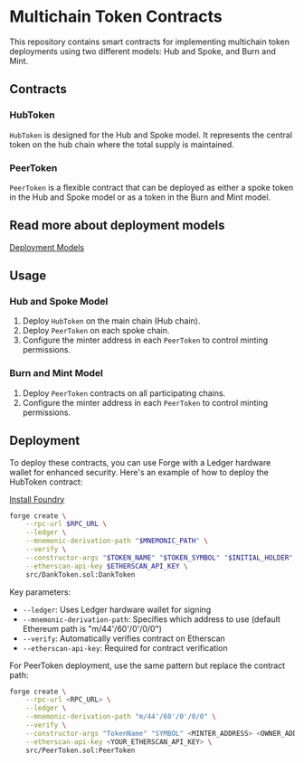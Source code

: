 # Multichain Token Contracts

This repository contains smart contracts for implementing multichain token deployments using two different models: Hub and Spoke, and Burn and Mint.

## Contracts

### HubToken

`HubToken` is designed for the Hub and Spoke model. It represents the central token on the hub chain where the total supply is maintained.

### PeerToken

`PeerToken` is a flexible contract that can be deployed as either a spoke token in the Hub and Spoke model or as a token in the Burn and Mint model.

## Read more about deployment models

[Deployment Models](https://docs.wormhole.com/wormhole/native-token-transfers/overview/deployment-models) 

## Usage

### Hub and Spoke Model

1. Deploy `HubToken` on the main chain (Hub chain).
2. Deploy `PeerToken` on each spoke chain.
3. Configure the minter address in each `PeerToken` to control minting permissions.

### Burn and Mint Model

1. Deploy `PeerToken` contracts on all participating chains.
2. Configure the minter address in each `PeerToken` to control minting permissions.

## Deployment

To deploy these contracts, you can use Forge with a Ledger hardware wallet for enhanced security. Here's an example of how to deploy the HubToken contract:

[Install Foundry](https://book.getfoundry.sh/getting-started/installation)

```bash
forge create \
    --rpc-url $RPC_URL \
    --ledger \
    --mnemonic-derivation-path "$MNEMONIC_PATH" \
    --verify \
    --constructor-args "$TOKEN_NAME" "$TOKEN_SYMBOL" "$INITIAL_HOLDER" "$MAX_SUPPLY" \
    --etherscan-api-key $ETHERSCAN_API_KEY \
    src/DankToken.sol:DankToken
```

Key parameters:
- `--ledger`: Uses Ledger hardware wallet for signing
- `--mnemonic-derivation-path`: Specifies which address to use (default Ethereum path is "m/44'/60'/0'/0/0")
- `--verify`: Automatically verifies contract on Etherscan
- `--etherscan-api-key`: Required for contract verification

For PeerToken deployment, use the same pattern but replace the contract path:

```bash
forge create \
    --rpc-url <RPC_URL> \
    --ledger \
    --mnemonic-derivation-path "m/44'/60'/0'/0/0" \
    --verify \
    --constructor-args "TokenName" "SYMBOL" <MINTER_ADDRESS> <OWNER_ADDRESS> \
    --etherscan-api-key <YOUR_ETHERSCAN_API_KEY> \
    src/PeerToken.sol:PeerToken
```